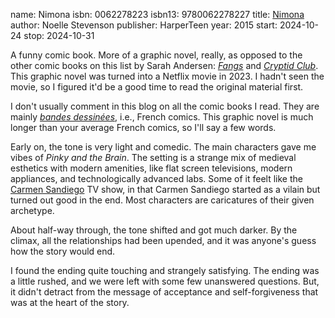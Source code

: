 name: Nimona
isbn: 0062278223
isbn13: 9780062278227
title: [Nimona](https://a.co/d/8B2q2Ne)
author: Noelle Stevenson
publisher: HarperTeen
year: 2015
start: 2024-10-24
stop: 2024-10-31

A funny comic book.  More of a graphic novel, really, as opposed to the other
comic books on this list by Sarah Andersen: _[Fangs](#Fangs)_ and
_[Cryptid Club](#Cryptid_Club)_.  This graphic novel was turned into a Netflix
movie in 2023.  I hadn't seen the movie, so I figured it'd be a good time to
read the original material first.

I don't usually comment in this blog on all the comic books I read.  They are
mainly _[bandes dessin&eacute;es](https://en.wikipedia.org/wiki/Bande_dessin%C3%A9e)_,
i.e., French comics.  This graphic novel is much longer than your average French
comics, so I'll say a few words.

Early on, the tone is very light and comedic.  The main characters gave me vibes
of _Pinky and the Brain_.  The setting is a strange mix of medieval esthetics
with modern amenities, like flat screen televisions, modern appliances, and
technologically advanced labs.  Some of it feelt like the
[Carmen Sandiego](https://en.wikipedia.org/wiki/Carmen_Sandiego_(TV_series)) TV
show, in that Carmen Sandiego started as a vilain but turned out good in the
end.  Most characters are caricatures of their given archetype.

About half-way through, the tone shifted and got much darker.  By the climax,
all the relationships had been upended, and it was anyone's guess how the story
would end.

I found the ending quite touching and strangely satisfying.  The ending was a
little rushed, and we were left with some few unanswered questions.  But, it
didn't detract from the message of acceptance and self-forgiveness that was at
the heart of the story.

